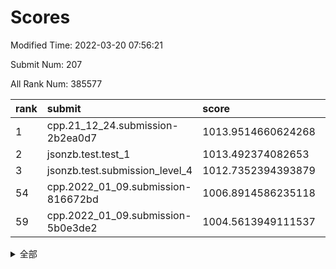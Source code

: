 # Scores

Modified Time: 2022-03-20 07:56:21

Submit Num: 207

All Rank Num: 385577

| rank |               submit               |       score        |       sigma        | pk_num |
| :--- | :--------------------------------- | :----------------- | :----------------- | :----- |
| 1    | cpp.21_12_24.submission-2b2ea0d7   | 1013.9514660624268 | 0.83073236045462   | 7456   |
| 2    | jsonzb.test.test_1                 | 1013.492374082653  | 0.805306014716864  | 7451   |
| 3    | jsonzb.test.submission_level_4     | 1012.7352394393879 | 0.8098272827751468 | 7448   |
| 54   | cpp.2022_01_09.submission-816672bd | 1006.8914586235118 | 0.7306517099767476 | 7451   |
| 59   | cpp.2022_01_09.submission-5b0e3de2 | 1004.5613949111537 | 0.71029557721483   | 7458   |


<details>
<summary>全部</summary>

| rank |                 submit                 |       score        |       sigma        | pk_num |
| :--- | :------------------------------------- | :----------------- | :----------------- | :----- |
| 1    | cpp.21_12_24.submission-2b2ea0d7       | 1013.9514660624268 | 0.83073236045462   | 7456   |
| 2    | jsonzb.test.test_1                     | 1013.492374082653  | 0.805306014716864  | 7451   |
| 3    | jsonzb.test.submission_level_4         | 1012.7352394393879 | 0.8098272827751468 | 7448   |
| 4    | gobigger.level_3.submission_level_3_20 | 1012.2662748852422 | 0.7960612055695847 | 7454   |
| 5    | gobigger.level_3.submission_level_3_18 | 1011.4820845427979 | 0.7580509684914583 | 7449   |
| 6    | gobigger.level_3.submission_level_3_9  | 1011.2440514800585 | 0.7558482801848906 | 7454   |
| 7    | gobigger.level_3.submission_level_3_44 | 1011.2194587206066 | 0.7570804225525647 | 7451   |
| 8    | gobigger.level_3.submission_level_3_14 | 1011.1745171555879 | 0.8076890773542832 | 7446   |
| 9    | gobigger.level_3.submission_level_3_6  | 1010.977559147427  | 0.771992308290226  | 7447   |
| 10   | gobigger.level_3.submission_level_3_1  | 1010.9330482436552 | 0.7551184676975252 | 7446   |
| 11   | gobigger.level_3.submission_level_3_5  | 1010.8968144327899 | 0.7659947478669888 | 7451   |
| 12   | gobigger.level_3.submission_level_3_12 | 1010.7220216586151 | 0.756043479429116  | 7451   |
| 13   | gobigger.level_3.submission_level_3_21 | 1010.639823433408  | 0.7598560851001118 | 7449   |
| 14   | gobigger.level_3.submission_level_3_40 | 1010.5975655560991 | 0.8038725685607189 | 7454   |
| 15   | gobigger.level_3.submission_level_3_0  | 1010.5660711106667 | 0.7481367440893393 | 7450   |
| 16   | gobigger.level_3.submission_level_3_33 | 1010.3529729940544 | 0.7381365025046916 | 7449   |
| 17   | gobigger.level_3.submission_level_3_24 | 1010.2803600541366 | 0.7674545560859533 | 7453   |
| 18   | gobigger.level_3.submission_level_3_49 | 1010.2020512324232 | 0.7862817385690133 | 7454   |
| 19   | gobigger.level_3.submission_level_3_27 | 1010.1643996089816 | 0.7682885857009406 | 7447   |
| 20   | gobigger.level_3.submission_level_3_36 | 1010.1338237073214 | 0.7664518287913638 | 7451   |
| 21   | gobigger.level_3.submission_level_3_17 | 1010.0800496967216 | 0.7731087465147762 | 7447   |
| 22   | gobigger.level_3.submission_level_3_42 | 1010.051532739641  | 0.7597275126940352 | 7453   |
| 23   | gobigger.level_3.submission_level_3_10 | 1010.028631837755  | 0.7604640095912057 | 7457   |
| 24   | gobigger.level_3.submission_level_3_38 | 1009.8837752679705 | 0.7589744916970143 | 7452   |
| 25   | gobigger.level_3.submission_level_3_37 | 1009.8173935026105 | 0.7799828916217002 | 7453   |
| 26   | gobigger.level_3.submission_level_3_39 | 1009.8094674283852 | 0.7719445455156698 | 7453   |
| 27   | gobigger.level_3.submission_level_3_31 | 1009.7126861100489 | 0.7669923808786635 | 7449   |
| 28   | gobigger.level_3.submission_level_3_47 | 1009.6710218896123 | 0.7580546453529265 | 7451   |
| 29   | gobigger.level_3.submission_level_3_13 | 1009.6612724929195 | 0.7586928923002365 | 7454   |
| 30   | gobigger.level_3.submission_level_3_19 | 1009.6065856952135 | 0.7537725334107876 | 7451   |
| 31   | gobigger.level_3.submission_level_3_2  | 1009.5930380891103 | 0.7525349214056322 | 7451   |
| 32   | gobigger.level_3.submission_level_3_45 | 1009.5604159592117 | 0.7505316826979627 | 7452   |
| 33   | gobigger.level_3.submission_level_3_7  | 1009.5076704391711 | 0.7407234720537033 | 7455   |
| 34   | gobigger.level_3.submission_level_3_15 | 1009.4601419866807 | 0.759584761462656  | 7452   |
| 35   | gobigger.level_3.submission_level_3_28 | 1009.4335304960058 | 0.7741698547085131 | 7449   |
| 36   | gobigger.level_3.submission_level_3_35 | 1009.3188069622363 | 0.7600971201399424 | 7454   |
| 37   | gobigger.level_3.submission_level_3_4  | 1009.2750056607406 | 0.735598061616358  | 7451   |
| 38   | gobigger.level_3.submission_level_3_48 | 1009.2635622229668 | 0.7472418772428829 | 7447   |
| 39   | gobigger.level_3.submission_level_3_3  | 1009.2370932845763 | 0.7407049588824405 | 7452   |
| 40   | gobigger.level_3.submission_level_3_11 | 1009.2072388860504 | 0.7650936908966888 | 7447   |
| 41   | gobigger.level_3.submission_level_3_8  | 1009.1984195178519 | 0.7503929798636986 | 7451   |
| 42   | gobigger.level_3.submission_level_3_22 | 1009.1926215519926 | 0.7328144482743616 | 7447   |
| 43   | gobigger.level_3.submission_level_3_30 | 1009.1804608066852 | 0.7449781758053055 | 7447   |
| 44   | gobigger.level_3.submission_level_3_25 | 1009.1614061962446 | 0.7493558538665434 | 7448   |
| 45   | gobigger.level_3.submission_level_3_43 | 1009.0767317663426 | 0.7472291562521776 | 7454   |
| 46   | gobigger.level_3.submission_level_3_32 | 1008.885906722252  | 0.7552069877187799 | 7448   |
| 47   | gobigger.level_3.submission_level_3_34 | 1008.8643749754533 | 0.7475781098864869 | 7451   |
| 48   | gobigger.level_3.submission_level_3_23 | 1008.7221879276868 | 0.7455263078532234 | 7451   |
| 49   | gobigger.level_3.submission_level_3_41 | 1008.6670749623254 | 0.749145109970853  | 7448   |
| 50   | gobigger.level_3.submission_level_3_46 | 1008.6087955255622 | 0.7464969875507087 | 7449   |
| 51   | gobigger.level_3.submission_level_3_26 | 1008.4922979852211 | 0.7319114777967667 | 7449   |
| 52   | gobigger.level_3.submission_level_3_16 | 1008.4078103764883 | 0.7594460531151085 | 7449   |
| 53   | gobigger.level_3.submission_level_3_29 | 1007.9747870035661 | 0.7494021122634154 | 7450   |
| 54   | cpp.2022_01_09.submission-816672bd     | 1006.8914586235118 | 0.7306517099767476 | 7451   |
| 55   | gobigger.level_1.submission_level_1_46 | 1005.2428684782543 | 0.7194592139780185 | 7445   |
| 56   | gobigger.level_1.submission_level_1_35 | 1005.0582379377574 | 0.7195954072539386 | 7448   |
| 57   | gobigger.level_1.submission_level_1_29 | 1005.0531402351328 | 0.7272478301402581 | 7451   |
| 58   | gobigger.level_1.submission_level_1_25 | 1004.686928918937  | 0.7100342776112476 | 7451   |
| 59   | cpp.2022_01_09.submission-5b0e3de2     | 1004.5613949111537 | 0.71029557721483   | 7458   |
| 60   | gobigger.level_1.submission_level_1_13 | 1004.4939778326019 | 0.7231080376455543 | 7447   |
| 61   | gobigger.level_1.submission_level_1_11 | 1004.4200131823696 | 0.7113592758901285 | 7456   |
| 62   | gobigger.level_1.submission_level_1_40 | 1004.3080582806824 | 0.7199626095649924 | 7445   |
| 63   | gobigger.level_1.submission_level_1_14 | 1004.3018176713535 | 0.7370372025038455 | 7443   |
| 64   | gobigger.level_1.submission_level_1_8  | 1004.2097681533309 | 0.7226611247063837 | 7453   |
| 65   | gobigger.level_1.submission_level_1_4  | 1004.2040094724554 | 0.718427233965189  | 7450   |
| 66   | gobigger.level_1.submission_level_1_32 | 1004.071394980034  | 0.7186020219843622 | 7453   |
| 67   | gobigger.level_1.submission_level_1_37 | 1004.0664327219486 | 0.7114610984425273 | 7447   |
| 68   | gobigger.level_1.submission_level_1_49 | 1004.0473113884262 | 0.7167396148540108 | 7456   |
| 69   | gobigger.level_1.submission_level_1_1  | 1003.9507009988638 | 0.7209240323347434 | 7450   |
| 70   | gobigger.level_1.submission_level_1_6  | 1003.7822781784952 | 0.7208701820523093 | 7451   |
| 71   | gobigger.level_1.submission_level_1_27 | 1003.7689035021285 | 0.7165719747716797 | 7453   |
| 72   | gobigger.level_1.submission_level_1_41 | 1003.7555386201099 | 0.7179073265804232 | 7453   |
| 73   | gobigger.level_1.submission_level_1_5  | 1003.7539255645233 | 0.7187365539552377 | 7447   |
| 74   | gobigger.level_1.submission_level_1_38 | 1003.7264170434452 | 0.7098940162082353 | 7449   |
| 75   | gobigger.level_1.submission_level_1_23 | 1003.7063201913057 | 0.7119121422004185 | 7452   |
| 76   | gobigger.level_1.submission_level_1_45 | 1003.5311907795831 | 0.7071580050989985 | 7450   |
| 77   | gobigger.level_1.submission_level_1_19 | 1003.4661898345067 | 0.7035928887163964 | 7449   |
| 78   | gobigger.level_1.submission_level_1_43 | 1003.4281259509949 | 0.7159087220252814 | 7454   |
| 79   | gobigger.level_1.submission_level_1_21 | 1003.3862462237603 | 0.7238838089721432 | 7447   |
| 80   | gobigger.level_1.submission_level_1_20 | 1003.3186257279906 | 0.7105820566199096 | 7452   |
| 81   | gobigger.level_1.submission_level_1_28 | 1003.3132780820579 | 0.7126663910616117 | 7449   |
| 82   | gobigger.level_1.submission_level_1_2  | 1003.3058907937136 | 0.7168183559830555 | 7453   |
| 83   | gobigger.level_1.submission_level_1_36 | 1003.2995683606268 | 0.7191341099085948 | 7446   |
| 84   | gobigger.level_1.submission_level_1_39 | 1003.2582622814156 | 0.712398202077917  | 7453   |
| 85   | gobigger.level_1.submission_level_1_3  | 1003.2470296120708 | 0.7246265755137948 | 7454   |
| 86   | gobigger.level_1.submission_level_1_30 | 1003.0306625296101 | 0.7181113892469557 | 7451   |
| 87   | gobigger.level_1.submission_level_1_0  | 1003.0191644024947 | 0.6991271842617828 | 7450   |
| 88   | gobigger.level_1.submission_level_1_22 | 1003.0150830515619 | 0.710013396125649  | 7452   |
| 89   | gobigger.level_1.submission_level_1_34 | 1003.0122011981019 | 0.7195054218397003 | 7454   |
| 90   | gobigger.level_1.submission_level_1_9  | 1002.9731793966644 | 0.7109057773791863 | 7451   |
| 91   | gobigger.level_1.submission_level_1_15 | 1002.9147711987117 | 0.7171949867016701 | 7448   |
| 92   | gobigger.level_1.submission_level_1_31 | 1002.9052012674368 | 0.7049011967405843 | 7453   |
| 93   | gobigger.level_1.submission_level_1_17 | 1002.9024515889383 | 0.7114582378567041 | 7448   |
| 94   | gobigger.level_1.submission_level_1_16 | 1002.8394296940043 | 0.71039324954822   | 7455   |
| 95   | gobigger.level_1.submission_level_1_48 | 1002.8105702192524 | 0.711196768666362  | 7452   |
| 96   | gobigger.level_1.submission_level_1_18 | 1002.7508024984223 | 0.707356291155189  | 7452   |
| 97   | gobigger.level_1.submission_level_1_33 | 1002.6638614799775 | 0.7113597699895957 | 7451   |
| 98   | gobigger.level_1.submission_level_1_47 | 1002.5175380604296 | 0.7002013340952992 | 7451   |
| 99   | gobigger.level_1.submission_level_1_12 | 1002.4730343212594 | 0.7152470512347127 | 7454   |
| 100  | gobigger.level_1.submission_level_1_24 | 1002.4576374688659 | 0.7139278627553417 | 7446   |
| 101  | gobigger.level_1.submission_level_1_10 | 1002.3586367757913 | 0.7076083766874772 | 7452   |
| 102  | gobigger.level_1.submission_level_1_7  | 1002.0963233998774 | 0.7075527712815962 | 7455   |
| 103  | gobigger.level_1.submission_level_1_42 | 1001.845991826419  | 0.7176925597507029 | 7455   |
| 104  | gobigger.level_1.submission_level_1_26 | 1001.4386103463088 | 0.7156381327443176 | 7450   |
| 105  | gobigger.level_1.submission_level_1_44 | 1001.390926854274  | 0.708775952928155  | 7454   |
| 106  | gobigger.random.submission_random_8    | 997.688340379828   | 0.7040404577052755 | 7452   |
| 107  | gobigger.random.submission_random_46   | 997.4477168789599  | 0.7083824466460503 | 7451   |
| 108  | gobigger.random.submission_random_2    | 997.1416876591175  | 0.7070986828499348 | 7452   |
| 109  | gobigger.random.submission_random_45   | 997.0916415852989  | 0.6994328461882138 | 7448   |
| 110  | gobigger.random.submission_random_19   | 997.0473842163292  | 0.7009947420855995 | 7451   |
| 111  | gobigger.random.submission_random_17   | 996.8755547143611  | 0.7001104828210715 | 7454   |
| 112  | gobigger.random.submission_random_32   | 996.7905486237563  | 0.7044682481297273 | 7448   |
| 113  | gobigger.random.submission_random_15   | 996.766700761617   | 0.7006680523248277 | 7452   |
| 114  | gobigger.random.submission_random_42   | 996.6461335532165  | 0.7133222091392225 | 7451   |
| 115  | gobigger.random.submission_random_16   | 996.6444153748474  | 0.7167893105177525 | 7451   |
| 116  | gobigger.random.submission_random_28   | 996.6394367675314  | 0.7059054690287384 | 7454   |
| 117  | gobigger.random.submission_random_1    | 996.5841131690879  | 0.7074837108074891 | 7455   |
| 118  | gobigger.random.submission_random_0    | 996.5111851431811  | 0.7114524233927654 | 7453   |
| 119  | gobigger.random.submission_random_21   | 996.4859311050261  | 0.7124249895446031 | 7452   |
| 120  | gobigger.random.submission_random_25   | 996.3341528833591  | 0.7083153284866149 | 7452   |
| 121  | gobigger.random.submission_random_33   | 996.226167595629   | 0.7127667739402571 | 7454   |
| 122  | gobigger.random.submission_random_12   | 996.1915032482207  | 0.70694824307767   | 7453   |
| 123  | gobigger.random.submission_random_29   | 996.178816886587   | 0.7004039387576501 | 7451   |
| 124  | gobigger.random.submission_random_48   | 996.1319706122113  | 0.7096390644707796 | 7447   |
| 125  | gobigger.random.submission_random_14   | 996.1012571210912  | 0.7122704045251835 | 7454   |
| 126  | gobigger.random.submission_random_9    | 996.0771762842903  | 0.7196004556478695 | 7444   |
| 127  | gobigger.random.submission_random_6    | 996.0577637760633  | 0.7140827556716888 | 7452   |
| 128  | gobigger.random.submission_random_41   | 996.0558035714525  | 0.7117690094141702 | 7448   |
| 129  | gobigger.random.submission_random_3    | 996.0086572303318  | 0.710572566575718  | 7453   |
| 130  | gobigger.random.submission_random_20   | 995.9720937138885  | 0.6918641607667447 | 7447   |
| 131  | gobigger.random.submission_random_13   | 995.9629871220595  | 0.7151856385355666 | 7455   |
| 132  | gobigger.random.submission_random_39   | 995.8972786205063  | 0.7112333804736712 | 7451   |
| 133  | gobigger.random.submission_random_36   | 995.8399566731249  | 0.7163282603069605 | 7452   |
| 134  | gobigger.random.submission_random_47   | 995.8016458382292  | 0.7160543465617333 | 7448   |
| 135  | gobigger.random.submission_random_7    | 995.7789868059175  | 0.7194334207622285 | 7452   |
| 136  | gobigger.random.submission_random_30   | 995.7688469233659  | 0.7261268654832245 | 7448   |
| 137  | gobigger.random.submission_random_23   | 995.7368608866507  | 0.7150946646926776 | 7455   |
| 138  | gobigger.random.submission_random_49   | 995.726900174626   | 0.715562733532058  | 7452   |
| 139  | gobigger.random.submission_random_43   | 995.6780716911401  | 0.7170852612785474 | 7449   |
| 140  | gobigger.random.submission_random_31   | 995.6680306883715  | 0.7042707954564187 | 7450   |
| 141  | gobigger.random.submission_random_4    | 995.6422935038835  | 0.703514313306264  | 7447   |
| 142  | gobigger.random.submission_random_26   | 995.594692924213   | 0.7015315716350751 | 7448   |
| 143  | gobigger.random.submission_random_34   | 995.539934577945   | 0.7022865352608417 | 7449   |
| 144  | gobigger.random.submission_random_11   | 995.519026062418   | 0.7097071213121492 | 7449   |
| 145  | gobigger.random.submission_random_44   | 995.4763196956891  | 0.7207071882144697 | 7451   |
| 146  | gobigger.random.submission_random_38   | 995.4517315794903  | 0.7227545065516338 | 7449   |
| 147  | gobigger.random.submission_random_18   | 995.4357338680308  | 0.717007972810444  | 7454   |
| 148  | gobigger.random.submission_random_5    | 995.3589816284533  | 0.7157048083481555 | 7448   |
| 149  | gobigger.random.submission_random_27   | 995.2914013880066  | 0.722849845907985  | 7446   |
| 150  | gobigger.random.submission_random_37   | 995.1844283364121  | 0.7077215083172567 | 7455   |
| 151  | gobigger.random.submission_random_40   | 995.0825181699074  | 0.7062146436160179 | 7452   |
| 152  | gobigger.random.submission_random_22   | 994.7093023068398  | 0.7194513182854264 | 7448   |
| 153  | gobigger.random.submission_random_35   | 994.6248689617178  | 0.7151818129509897 | 7450   |
| 154  | gobigger.random.submission_random_10   | 994.5754540771559  | 0.7160029491117289 | 7455   |
| 155  | gobigger.random.submission_random_24   | 994.1935075954369  | 0.728411810436529  | 7451   |
| 156  | gobigger.level_2.submission_level_2_26 | 994.1279353919906  | 0.7365014295497385 | 7453   |
| 157  | gobigger.level_2.submission_level_2_11 | 993.5177534878927  | 0.7435854106373467 | 7450   |
| 158  | gobigger.level_2.submission_level_2_21 | 993.3144554388973  | 0.7372887190649031 | 7449   |
| 159  | gobigger.level_2.submission_level_2_30 | 993.2821769856265  | 0.7288122967642737 | 7457   |
| 160  | gobigger.level_2.submission_level_2_2  | 993.2808304563495  | 0.7419016588453777 | 7453   |
| 161  | gobigger.level_2.submission_level_2_0  | 993.2366609226641  | 0.7297602127946258 | 7449   |
| 162  | gobigger.level_2.submission_level_2_45 | 993.1771298888902  | 0.7345157242951714 | 7454   |
| 163  | gobigger.level_2.submission_level_2_29 | 993.130274544159   | 0.7315837255302637 | 7453   |
| 164  | gobigger.level_2.submission_level_2_40 | 993.0494584987135  | 0.7391005062114655 | 7454   |
| 165  | gobigger.level_2.submission_level_2_48 | 993.0301985227969  | 0.7451458704652628 | 7445   |
| 166  | gobigger.level_2.submission_level_2_5  | 993.0247412974888  | 0.7230876931940823 | 7454   |
| 167  | gobigger.level_2.submission_level_2_20 | 992.934715125323   | 0.7426125747243598 | 7451   |
| 168  | gobigger.level_2.submission_level_2_42 | 992.8842460704655  | 0.7356436030695711 | 7449   |
| 169  | gobigger.level_2.submission_level_2_4  | 992.8338560186038  | 0.7538329923205205 | 7451   |
| 170  | gobigger.level_2.submission_level_2_37 | 992.4501073658781  | 0.7692762788596713 | 7443   |
| 171  | gobigger.level_2.submission_level_2_18 | 992.4285764457816  | 0.7478281966069823 | 7450   |
| 172  | gobigger.level_2.submission_level_2_23 | 992.3882931943009  | 0.7262851217101933 | 7453   |
| 173  | gobigger.level_2.submission_level_2_22 | 992.3358130414783  | 0.7479007676483982 | 7447   |
| 174  | gobigger.level_2.submission_level_2_10 | 992.3200850215151  | 0.7639840754346717 | 7447   |
| 175  | gobigger.level_2.submission_level_2_39 | 992.315127081441   | 0.735454921026354  | 7444   |
| 176  | gobigger.level_2.submission_level_2_28 | 992.2107660284581  | 0.747920401959589  | 7453   |
| 177  | gobigger.level_2.submission_level_2_36 | 992.1787958728389  | 0.7649881244542253 | 7453   |
| 178  | gobigger.level_2.submission_level_2_38 | 992.156570379225   | 0.7459142326336773 | 7448   |
| 179  | gobigger.level_2.submission_level_2_34 | 992.1432803587044  | 0.7380854430936153 | 7453   |
| 180  | gobigger.level_2.submission_level_2_14 | 992.1065385851853  | 0.745578223314456  | 7452   |
| 181  | gobigger.level_2.submission_level_2_19 | 992.0703696852454  | 0.7528059474146355 | 7446   |
| 182  | gobigger.level_2.submission_level_2_27 | 992.0158898112916  | 0.755837664914717  | 7450   |
| 183  | gobigger.level_2.submission_level_2_15 | 992.0033701441907  | 0.7603568964843609 | 7450   |
| 184  | gobigger.level_2.submission_level_2_13 | 991.9843584656259  | 0.7362137878414974 | 7450   |
| 185  | gobigger.level_2.submission_level_2_49 | 991.976694580476   | 0.7443065608664335 | 7453   |
| 186  | gobigger.level_2.submission_level_2_43 | 991.9441956792643  | 0.7584483670737857 | 7450   |
| 187  | gobigger.level_2.submission_level_2_3  | 991.9325030894727  | 0.7457101768637792 | 7451   |
| 188  | gobigger.level_2.submission_level_2_9  | 991.9031602706134  | 0.7376193555541576 | 7455   |
| 189  | gobigger.level_2.submission_level_2_6  | 991.8737628344306  | 0.7442318278602224 | 7449   |
| 190  | gobigger.level_2.submission_level_2_32 | 991.8389611768587  | 0.7525120220220317 | 7450   |
| 191  | gobigger.level_2.submission_level_2_16 | 991.8277535961466  | 0.7509497376614529 | 7452   |
| 192  | gobigger.level_2.submission_level_2_35 | 991.5413291858532  | 0.7560232466138593 | 7452   |
| 193  | gobigger.level_2.submission_level_2_1  | 991.5315160188976  | 0.7291962221776301 | 7452   |
| 194  | gobigger.level_2.submission_level_2_17 | 991.4962526299325  | 0.7674911078868536 | 7457   |
| 195  | gobigger.level_2.submission_level_2_12 | 991.4596798596066  | 0.7593966136327059 | 7453   |
| 196  | gobigger.level_2.submission_level_2_46 | 991.4507234810703  | 0.7425887185498137 | 7444   |
| 197  | gobigger.level_2.submission_level_2_25 | 991.3473953457676  | 0.7732967977238939 | 7452   |
| 198  | gobigger.level_2.submission_level_2_33 | 991.13730854151    | 0.7585022678082927 | 7449   |
| 199  | gobigger.level_2.submission_level_2_24 | 991.0515814884421  | 0.7668401080386416 | 7453   |
| 200  | gobigger.level_2.submission_level_2_31 | 990.970466647725   | 0.7313312431169857 | 7447   |
| 201  | gobigger.level_2.submission_level_2_47 | 990.9185297665367  | 0.7372048129275408 | 7450   |
| 202  | gobigger.level_2.submission_level_2_41 | 990.7371911335697  | 0.7802740118732703 | 7452   |
| 203  | gobigger.level_2.submission_level_2_44 | 990.5958166013148  | 0.7556222459099258 | 7455   |
| 204  | gobigger.level_2.submission_level_2_7  | 990.5410487265945  | 0.7679007881213112 | 7451   |
| 205  | gobigger.level_2.submission_level_2_8  | 989.7384085807091  | 0.76258462212482   | 7450   |
| 206  | gobigger.none.submission_none_0        | 976.5225170135982  | 1.4137189655977056 | 7448   |
| 207  | gobigger.none.submission_none_1        | 974.5734997707691  | 1.6625538799843769 | 7449   |

</details>
